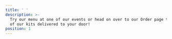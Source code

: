 ```yaml
---
title: ' '
description: >-
  Try our menu at one of our events or head on over to our Order page to get one
  of our kits delivered to your door!
position: 1
---
```


